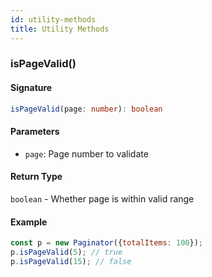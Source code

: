 ```yaml
---
id: utility-methods
title: Utility Methods
---
```


<!-- markdownlint-disable-file MD024 -->

### isPageValid()

#### Signature

```typescript
isPageValid(page: number): boolean
```

#### Parameters

- `page`: Page number to validate

#### Return Type

`boolean` - Whether page is within valid range

#### Example

```javascript
const p = new Paginator({totalItems: 100});
p.isPageValid(5); // true
p.isPageValid(15); // false
```

